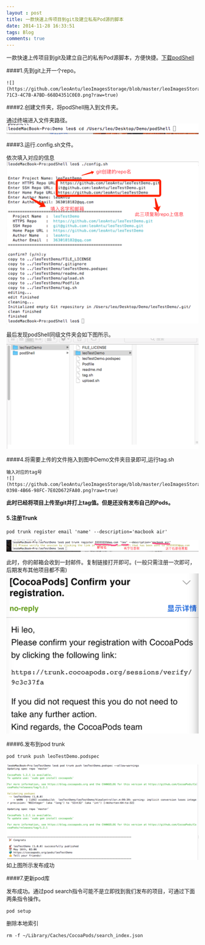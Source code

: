 ```yaml
---
layout : post
title: 一款快速上传项目到git及建立私有Pod源的脚本
date: 2014-11-28 16:33:51
tags: Blog
comments: true
---
```


一款快速上传项目到git及建立自己的私有Pod源脚本，方便快捷。[下载podShell](https://github.com/leoAntu/podShell)

####1.先到git上开一个repo。

    ![](https://github.com/leoAntu/leoImagesStorage/blob/master/leoImagesStorage/B60AC312-71C3-4C7B-A7BD-668D4351C0E0.png?raw=true)
    
    
    
    
####2.创建文件夹，将podShell拖入到文件夹。

 通过终端进入文件夹路径。
 ![](https://github.com/leoAntu/leoImagesStorage/blob/master/leoImagesStorage/1BB6C498-C4DE-40DF-B8F5-E92BBC5D56D1.png?raw=true)
 
####3.运行.config.sh文件。

 依次填入对应的信息
 ![](https://github.com/leoAntu/leoImagesStorage/blob/master/leoImagesStorage/66233E78-521E-464C-A275-4F6AF20BCB29.png?raw=true)
 
最后发现podShell同级文件夹会如下图所示。
![](https://github.com/leoAntu/leoImagesStorage/blob/master/leoImagesStorage/98E63650-F698-41B5-BC75-A0B02E3D34D2.png?raw=true)

####4.将需要上传的文件拖入到图中Demo文件夹目录即可,运行tag.sh

    输入对应的tag号
    ![](https://github.com/leoAntu/leoImagesStorage/blob/master/leoImagesStorage/C4ACFA9F-0398-4B66-98FC-7E02D672FA80.png?raw=true)
    
**此时已经将项目上传至git并打上tag值。但是还没有发布自己的Pods。**

#### 5.注册Trunk

```
pod trunk register email 'name' --description='macbook air'
```
![](https://github.com/leoAntu/leoImagesStorage/blob/master/leoImagesStorage/87A7C773-625D-4228-8253-E7462704AB6C.png?raw=true)

此时，你的邮箱会收到一封邮件。复制链接打开即可。(一般只需注册一次即可，后期发布其他项目都不需)
![](https://github.com/leoAntu/leoImagesStorage/blob/master/leoImagesStorage/F0DA55C8-274A-4A3E-A34C-08E884C9484D.png?raw=true)

####6.发布到pod trunk

```
pod trunk push leoTestDemo.podspec
```

![](https://github.com/leoAntu/leoImagesStorage/blob/master/leoImagesStorage/D93F3646-04DE-49D8-91F7-94C9C53E4480.png?raw=true)
如上图所示发布成功

####7.更新pod库

发布成功。通过pod search指令可能不是立即找到我们发布的项目，可通过下面两条指令操作。

```
pod setup
```

删除本地索引

```
rm -f ~/Library/Caches/CocoaPods/search_index.json
```

